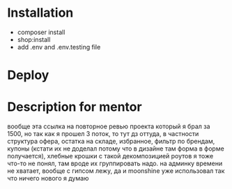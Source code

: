 # Installation

- composer install
- shop:install
- add .env and .env.testing file

# Deploy

# Description for mentor
вообще эта ссылка на повторное ревью проекта который я брал за 1500, но так как я прошел 3 поток, то тут дз оттуда, в частности структура офера, остатка на складе, избранное, фильтр по брендам, 
купоны (кстати их не доделал потому что в дизайне там форма в форме получается), хлебные крошки с такой декомпозицией роутов я тоже что-то не понял, там вроде их группировать надо.
на админку времени не хватает, вообще с гипсом лежу, да и moonshine уже использовал так что ничего нового я думаю
